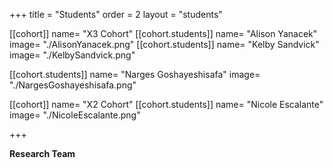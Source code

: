 +++
title = "Students"
order = 2
layout = "students"

[[cohort]]
name= "X3 Cohort"
[[cohort.students]]
name= "Alison Yanacek"
image= "./AlisonYanacek.png"
[[cohort.students]]
name= "Kelby Sandvick"
image= "./KelbySandvick.png"

[[cohort.students]]
name= "Narges Goshayeshisafa"
image= "./NargesGoshayeshisafa.png"

[[cohort]]
name= "X2 Cohort"
[[cohort.students]]
name= "Nicole Escalante"
image= "./NicoleEscalante.png"




+++


**Research Team**



